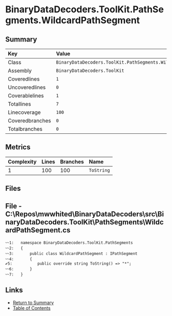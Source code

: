 ﻿# BinaryDataDecoders.ToolKit.PathSegments.WildcardPathSegment

## Summary

| Key             | Value                                                         |
| :-------------- | :------------------------------------------------------------ |
| Class           | `BinaryDataDecoders.ToolKit.PathSegments.WildcardPathSegment` |
| Assembly        | `BinaryDataDecoders.ToolKit`                                  |
| Coveredlines    | `1`                                                           |
| Uncoveredlines  | `0`                                                           |
| Coverablelines  | `1`                                                           |
| Totallines      | `7`                                                           |
| Linecoverage    | `100`                                                         |
| Coveredbranches | `0`                                                           |
| Totalbranches   | `0`                                                           |

## Metrics

| Complexity | Lines | Branches | Name       |
| :--------- | :---- | :------- | :--------- |
| 1          | 100   | 100      | `ToString` |

## Files

## File - C:\Repos\mwwhited\BinaryDataDecoders\src\BinaryDataDecoders.ToolKit\PathSegments\WildcardPathSegment.cs

```CSharp
〰1:   namespace BinaryDataDecoders.ToolKit.PathSegments
〰2:   {
〰3:       public class WildcardPathSegment : IPathSegment
〰4:       {
✔5:           public override string ToString() => "*";
〰6:       }
〰7:   }
```

## Links

* [Return to Summary](Summary.md)
* [Table of Contents](../TOC.md)

